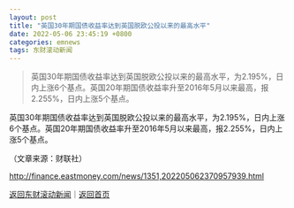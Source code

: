 ```yaml
---
layout: post
title: "英国30年期国债收益率达到英国脱欧公投以来的最高水平"
date: 2022-05-06 23:45:19 +0800
categories: emnews
tags: 东财滚动新闻
---
```

> 英国30年期国债收益率达到英国脱欧公投以来的最高水平，为2.195%，日内上涨6个基点。英国20年期国债收益率升至2016年5月以来最高，报2.255%，日内上涨5个基点。

<p>英国30年期国债收益率达到英国脱欧公投以来的最高水平，为2.195%，日内上涨6个基点。英国20年期国债收益率升至2016年5月以来最高，报2.255%，日内上涨5个基点。</p><p class="em_media">（文章来源：财联社）</p>

<http://finance.eastmoney.com/news/1351,202205062370957939.html>

[返回东财滚动新闻](//finews.withounder.com/emnews/)｜[返回首页](//finews.withounder.com/)